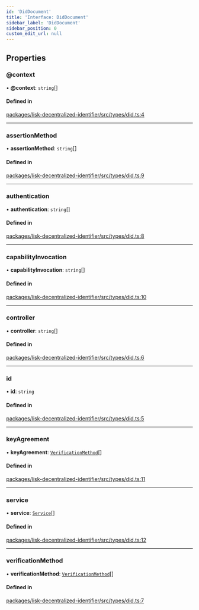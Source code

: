```yaml
---
id: 'DidDocument'
title: 'Interface: DidDocument'
sidebar_label: 'DidDocument'
sidebar_position: 0
custom_edit_url: null
---
```


## Properties

### @context

• **@context**: `string`[]

#### Defined in

[packages/lisk-decentralized-identifier/src/types/did.ts:4](https://github.com/aldhosutra/lisk-did/blob/0afbaf5/packages/lisk-decentralized-identifier/src/types/did.ts#L4)

---

### assertionMethod

• **assertionMethod**: `string`[]

#### Defined in

[packages/lisk-decentralized-identifier/src/types/did.ts:9](https://github.com/aldhosutra/lisk-did/blob/0afbaf5/packages/lisk-decentralized-identifier/src/types/did.ts#L9)

---

### authentication

• **authentication**: `string`[]

#### Defined in

[packages/lisk-decentralized-identifier/src/types/did.ts:8](https://github.com/aldhosutra/lisk-did/blob/0afbaf5/packages/lisk-decentralized-identifier/src/types/did.ts#L8)

---

### capabilityInvocation

• **capabilityInvocation**: `string`[]

#### Defined in

[packages/lisk-decentralized-identifier/src/types/did.ts:10](https://github.com/aldhosutra/lisk-did/blob/0afbaf5/packages/lisk-decentralized-identifier/src/types/did.ts#L10)

---

### controller

• **controller**: `string`[]

#### Defined in

[packages/lisk-decentralized-identifier/src/types/did.ts:6](https://github.com/aldhosutra/lisk-did/blob/0afbaf5/packages/lisk-decentralized-identifier/src/types/did.ts#L6)

---

### id

• **id**: `string`

#### Defined in

[packages/lisk-decentralized-identifier/src/types/did.ts:5](https://github.com/aldhosutra/lisk-did/blob/0afbaf5/packages/lisk-decentralized-identifier/src/types/did.ts#L5)

---

### keyAgreement

• **keyAgreement**: [`VerificationMethod`](VerificationMethod.md)[]

#### Defined in

[packages/lisk-decentralized-identifier/src/types/did.ts:11](https://github.com/aldhosutra/lisk-did/blob/0afbaf5/packages/lisk-decentralized-identifier/src/types/did.ts#L11)

---

### service

• **service**: [`Service`](Service.md)[]

#### Defined in

[packages/lisk-decentralized-identifier/src/types/did.ts:12](https://github.com/aldhosutra/lisk-did/blob/0afbaf5/packages/lisk-decentralized-identifier/src/types/did.ts#L12)

---

### verificationMethod

• **verificationMethod**: [`VerificationMethod`](VerificationMethod.md)[]

#### Defined in

[packages/lisk-decentralized-identifier/src/types/did.ts:7](https://github.com/aldhosutra/lisk-did/blob/0afbaf5/packages/lisk-decentralized-identifier/src/types/did.ts#L7)
